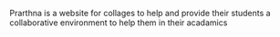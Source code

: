 Prarthna is a website for collages to help and provide their students a collaborative environment to help them in their acadamics
